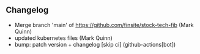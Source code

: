 ## Changelog

- Merge branch 'main' of https://github.com/finsite/stock-tech-fib (Mark Quinn)
- updated kubernetes files (Mark Quinn)
- bump: patch version + changelog [skip ci] (github-actions[bot])